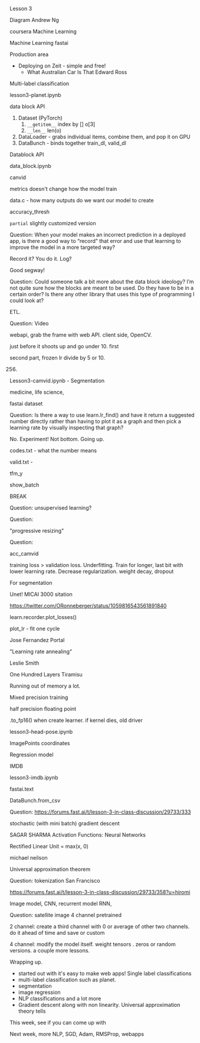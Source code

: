 Lesson 3



Diagram Andrew Ng

coursera Machine Learning



Machine Learning fastai



Production area

- Deploying on Zeit - simple and free!
  - What Australian Car Is That Edward Ross 



Multi-label classification

lesson3-planet.ipynb



data block API



1. Dataset (PyTorch)
   1. `__getitem__` index by [] o[3]
   2. `__len__` len(o)
2. DataLoader - grabs individual items, combine them, and pop it on GPU
3. DataBunch - binds together train_dl, valid_dl



Datablock API

data_block.ipynb



canvid



metrics doesn't change how the model train



data.c - how many outputs do we want our model to create



accuracy_thresh

`partial` slightly customized version 



Question: When your model makes an incorrect prediction in a deployed app, is there a good way to “record” that error and use that learning to improve the model in a more targeted way?

Record it? You do it. Log? 



Good segway!



Question: Could someone talk a bit more about the data block ideology? I’m not quite sure how the blocks are meant to be used. Do they have to be in a certain order? Is there any other library that uses this type of programming I could look at?



ETL. 



Question: Video

webapi, grab the frame with web API. client side, OpenCV. 



just before it shoots up and go under 10. first

second part, frozen lr divide by 5 or 10. 



256. 



Lesson3-camvid.ipynb - Segmentation

medicine, life science, 



fastai dataset





Question: Is there a way to use learn.lr_find() and have it return a suggested number directly rather than having to plot it as a graph and then pick a learning rate by visually inspecting that graph?

No. Experiment! Not bottom. Going up. 



codes.txt - what the number means



valid.txt - 



tfm_y 



show_batch



BREAK



Question: unsupervised learning?

Question: 

"progressive resizing"



Question: 

acc_camvid



training loss > validation loss. Underfitting. Train for longer, last bit with lower learning rate. Decrease regularization. weight decay, dropout



For segmentation 



Unet! MICAI 3000 sitation

https://twitter.com/ORonneberger/status/1059816543561891840



learn.recorder.plot_losses()

plot_lr - fit one cycle



Jose Fernandez Portal



"Learning rate annealing"

Leslie Smith



One Hundred Layers Tiramisu



Running out of memory a lot.

Mixed precision training

half precision floating point

.to_fp16() when create learner. if kernel dies, old driver



lesson3-head-pose.ipynb



ImagePoints coordinates 

Regression model



IMDB

lesson3-imdb.ipynb

fastai.text



DataBunch.from_csv



Question: https://forums.fast.ai/t/lesson-3-in-class-discussion/29733/333



stochastic (with mini batch) gradient descent



SAGAR SHARMA Activation Functions: Neural Networks



Rectified Linear Unit = max(x, 0)



michael neilson



Universal approximation theorem



Question: tokenization San Francisco

https://forums.fast.ai/t/lesson-3-in-class-discussion/29733/358?u=hiromi

Image model, CNN, recurrent model RNN, 



Question: satellite image 4 channel pretrained

2 channel: create a third channel with 0 or average of other two channels. do it ahead of time and save or custom 



4 channel: modify the model itself. weight tensors . zeros or random versions. a couple more lessons.



Wrapping up.

- started out with it's easy to make web apps! Single label classifications
- multi-label classification such as planet. 
- segmentation 
- image regression
- NLP classifications and a lot more
- Gradient descent along with non linearity. Universal approximation theory tells

This week, see if you can come up with 



Next week, more NLP, SGD, Adam, RMSProp, webapps

























